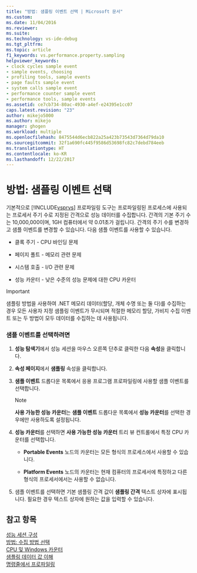 ```yaml
---
title: "방법: 샘플링 이벤트 선택 | Microsoft 문서"
ms.custom: 
ms.date: 11/04/2016
ms.reviewer: 
ms.suite: 
ms.technology: vs-ide-debug
ms.tgt_pltfrm: 
ms.topic: article
f1_keywords: vs.performance.property.sampling
helpviewer_keywords:
- clock cycles sample event
- sample events, choosing
- profiling tools, sample events
- page faults sample event
- system calls sample event
- performance counter sample event
- performance tools, sample events
ms.assetid: ce7cb734-80ac-4930-a4ef-e24395e1cc07
caps.latest.revision: "23"
author: mikejo5000
ms.author: mikejo
manager: ghogen
ms.workload: multiple
ms.openlocfilehash: 8475544d6ecb822a25a423b73543d7364d79da10
ms.sourcegitcommit: 32f1a690fc445f9586d53698fc82c7debd784eeb
ms.translationtype: HT
ms.contentlocale: ko-KR
ms.lasthandoff: 12/22/2017
---
```

# <a name="how-to-choose-sampling-events"></a>방법: 샘플링 이벤트 선택
기본적으로 [!INCLUDE[vsprvs](../code-quality/includes/vsprvs_md.md)] 프로파일링 도구는 프로파일링된 프로세스에 사용되는 프로세서 주기 수로 지정된 간격으로 성능 데이터를 수집합니다. 간격의 기본 주기 수는 10,000,000이며, 1GH 컴퓨터에서 약 0.01초가 걸립니다. 간격의 주기 수를 변경하고 샘플 이벤트를 변경할 수 있습니다. 다음 샘플 이벤트를 사용할 수 있습니다.  
  
-   클록 주기 - CPU 바인딩 문제  
  
-   페이지 폴트 - 메모리 관련 문제  
  
-   시스템 호출 - I/O 관련 문제  
  
-   성능 카운터 - 낮은 수준의 성능 문제에 대한 CPU 카운터  
  
> [!IMPORTANT]
>  샘플링 방법을 사용하여 .NET 메모리 데이터(할당, 개체 수명 또는 둘 다)를 수집하는 경우 모든 사용자 지정 샘플링 이벤트가 무시되며 적절한 메모리 할당, 가비지 수집 이벤트 또는 두 방법이 모두 데이터를 수집하는 데 사용됩니다.  
  
### <a name="to-select-a-sample-event"></a>샘플 이벤트를 선택하려면  
  
1.  **성능 탐색기**에서 성능 세션을 마우스 오른쪽 단추로 클릭한 다음 **속성**을 클릭합니다.  
  
2.  **속성 페이지**에서 **샘플링** 속성을 클릭합니다.  
  
3.  **샘플 이벤트** 드롭다운 목록에서 응용 프로그램 프로파일링에 사용할 샘플 이벤트를 선택합니다.  
  
    > [!NOTE]
    >  **사용 가능한 성능 카운터**는 **샘플 이벤트** 드롭다운 목록에서 **성능 카운터**를 선택한 경우에만 사용하도록 설정됩니다.  
  
4.  **성능 카운터**를 선택하면 **사용 가능한 성능 카운터** 트리 뷰 컨트롤에서 특정 CPU 카운터를 선택합니다.  
  
    -   **Portable Events** 노드의 카운터는 모든 형식의 프로세스에서 사용할 수 있습니다.  
  
    -   **Platform Events** 노드의 카운터는 현재 컴퓨터의 프로세서에 특정하고 다른 형식의 프로세서에서는 사용할 수 없습니다.  
  
5.  샘플 이벤트를 선택하면 기본 샘플링 간격 값이 **샘플링 간격** 텍스트 상자에 표시됩니다. 필요한 경우 텍스트 상자에 원하는 값을 입력할 수 있습니다.  
  
## <a name="see-also"></a>참고 항목  
 [성능 세션 구성](../profiling/configuring-performance-sessions.md)   
 [방법: 수집 방법 선택](../profiling/how-to-choose-collection-methods.md)   
 [CPU 및 Windows 카운터](../profiling/cpu-and-windows-counters.md)   
 [샘플링 데이터 값 이해](../profiling/understanding-sampling-data-values.md)   
 [명령줄에서 프로파일링](../profiling/using-the-profiling-tools-from-the-command-line.md)